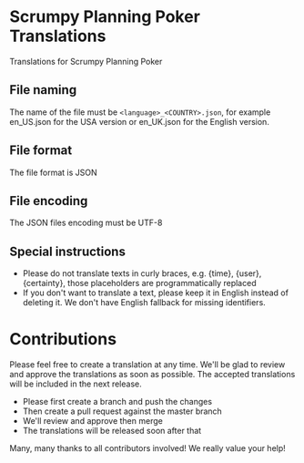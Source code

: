 # Scrumpy Planning Poker Translations
Translations for Scrumpy Planning Poker

## File naming
The name of the file must be ``<language>_<COUNTRY>.json``, for example en_US.json for the USA version or en_UK.json for the English version.

## File format
The file format is JSON

## File encoding
The JSON files encoding must be UTF-8

## Special instructions
* Please do not translate texts in curly braces, e.g. {time}, {user}, {certainty}, those placeholders are programmatically replaced
* If you don't want to translate a text, please keep it in English instead of deleting it. We don't have English fallback for missing identifiers.

# Contributions
Please feel free to create a translation at any time. We'll be glad to review and approve the translations as soon as possible. The accepted translations will be included in the next release.

* Please first create a branch and push the changes
* Then create a pull request against the master branch
* We'll review and approve then merge
* The translations will be released soon after that

Many, many thanks to all contributors involved! We really value your help!
